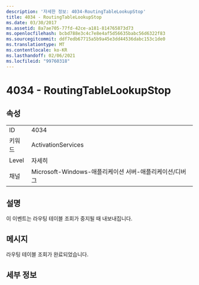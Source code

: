 ```yaml
---
description: '자세한 정보: 4034-RoutingTableLookupStop'
title: 4034 - RoutingTableLookupStop
ms.date: 03/30/2017
ms.assetid: 8a7ae705-77fd-42ce-a181-814765873d73
ms.openlocfilehash: bcbd788e3c4c7e8e4af5d56635babc56d6322f83
ms.sourcegitcommit: ddf7edb67715a5b9a45e3dd44536dabc153c1de0
ms.translationtype: MT
ms.contentlocale: ko-KR
ms.lasthandoff: 02/06/2021
ms.locfileid: "99760318"
---
```

# <a name="4034---routingtablelookupstop"></a>4034 - RoutingTableLookupStop

## <a name="properties"></a>속성  
  
|||  
|-|-|  
|ID|4034|  
|키워드|ActivationServices|  
|Level|자세히|  
|채널|Microsoft-Windows-애플리케이션 서버-애플리케이션/디버그|  
  
## <a name="description"></a>설명  

 이 이벤트는 라우팅 테이블 조회가 중지될 때 내보내집니다.  
  
## <a name="message"></a>메시지  

 라우팅 테이블 조회가 완료되었습니다.  
  
## <a name="details"></a>세부 정보
